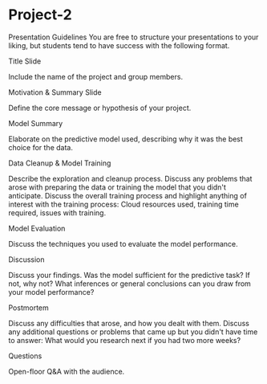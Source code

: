 # Project-2

Presentation Guidelines
You are free to structure your presentations to your liking, but students tend to have success with the following format.


Title Slide

Include the name of the project and group members.



Motivation & Summary Slide

Define the core message or hypothesis of your project.



Model Summary

Elaborate on the predictive model used, describing why it was the best choice for the data.



Data Cleanup & Model Training

Describe the exploration and cleanup process.
Discuss any problems that arose with preparing the data or training the model that you didn't anticipate.
Discuss the overall training process and highlight anything of interest with the training process: Cloud resources used, training time required, issues with training.



Model Evaluation

Discuss the techniques you used to evaluate the model performance.



Discussion

Discuss your findings. Was the model sufficient for the predictive task? If not, why not? What inferences or general conclusions can you draw from your model performance?



Postmortem

Discuss any difficulties that arose, and how you dealt with them.
Discuss any additional questions or problems that came up but you didn't have time to answer: What would you research next if you had two more weeks?



Questions

Open-floor Q&A with the audience.
